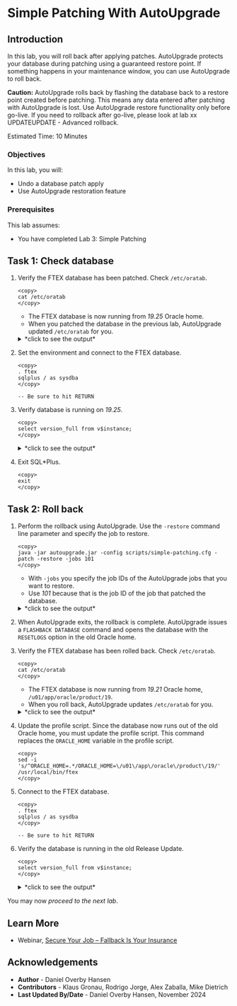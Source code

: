 # Simple Patching With AutoUpgrade

## Introduction

In this lab, you will roll back after applying patches. AutoUpgrade protects your database during patching using a guaranteed restore point. If something happens in your maintenance window, you can use AutoUpgrade to roll back.

**Caution:** AutoUpgrade rolls back by flashing the database back to a restore point created before patching. This means any data entered after patching with AutoUpgrade is lost. Use AutoUpgrade restore functionality only before go-live. If you need to rollback after go-live, please look at lab xx UPDATEUPDATE - Advanced rollback.

Estimated Time: 10 Minutes

### Objectives

In this lab, you will:

* Undo a database patch apply
* Use AutoUpgrade restoration feature

### Prerequisites

This lab assumes:

- You have completed Lab 3: Simple Patching

## Task 1: Check database

1. Verify the FTEX database has been patched. Check `/etc/oratab`.

    ```
    <copy>
    cat /etc/oratab
    </copy>
    ```

    * The FTEX database is now running from *19.25* Oracle home.
    * When you patched the database in the previous lab, AutoUpgrade updated `/etc/oratab` for you.

    <details>
    <summary>*click to see the output*</summary>
    ``` text
    $ cat /etc/oratab
    # This file is used by ORACLE utilities.  It is created by root.sh
    # and updated by either Database Configuration Assistant while creating
    # a database or ASM Configuration Assistant while creating ASM instance.
    
    # A colon, ':', is used as the field terminator.  A new line terminates
    # the entry.  Lines beginning with a pound sign, '#', are comments.
    #
    # Entries are of the form:
    #   $ORACLE_SID:$ORACLE_HOME:<N|Y>:
    #
    # The first and second fields are the system identifier and home
    # directory of the database respectively.  The third field indicates
    # to the dbstart utility that the database should , "Y", or should not,
    # "N", be brought up at system boot time.
    #
    # Multiple entries with the same $ORACLE_SID are not allowed.
    #
    #
    UPGR:/u01/app/oracle/product/19:Y
    FTEX:/u01/app/oracle/product/19_25:Y
    CDB19:/u01/app/oracle/product/19:N
    CDB23:/u01/app/oracle/product/23:Y
    CDB23COM:/u01/app/oracle/product/23:N
    ```
    </details>    

2. Set the environment and connect to the FTEX database.

    ```
    <copy>
    . ftex
    sqlplus / as sysdba
    </copy>

    -- Be sure to hit RETURN
    ```

3. Verify database is running on *19.25*. 

    ```
    <copy>
    select version_full from v$instance;
    </copy>
    ```

    <details>
    <summary>*click to see the output*</summary>
    ``` text
    VERSION_FULL
    -----------------
    19.25.0.0.0
    ```
    </details>    

4. Exit SQL*Plus.

    ```
    <copy>
    exit
    </copy>
    ```

## Task 2: Roll back

1. Perform the rollback using AutoUpgrade. Use the `-restore` command line parameter and specify the job to restore.

    ```
    <copy>
    java -jar autoupgrade.jar -config scripts/simple-patching.cfg -patch -restore -jobs 101
    </copy>
    ```

    * With `-jobs` you specify the job IDs of the AutoUpgrade jobs that you want to restore. 
    * Use *101* because that is the job ID of the job that patched the database. 

    <details>
    <summary>*click to see the output*</summary>
    ``` text
    $ java -jar autoupgrade.jar -config scripts/simple-patching.cfg -patch -restore -jobs 101
    Previous execution found loading latest data
    Total jobs being restored: 1
    +-----------------------------------------+
    | Starting AutoUpgrade Patching execution |
    +-----------------------------------------+
    
    
    Job 101 completed
    ------------------- Final Summary --------------------
    Number of databases            [ 1 ]
    
    Jobs restored                  [1]
    Jobs failed                    [0]
    -------------------- JOBS PENDING --------------------
    Job 101 for FTEX
    
    Please check the summary report at:
    /home/oracle/autoupgrade-patching/simple-patching/log/cfgtoollogs/patch/auto/status/status.html
    /home/oracle/autoupgrade-patching/simple-patching/log/cfgtoollogs/patch/auto/status/status.log
    Exiting
    ```
    </details>    

2. When AutoUpgrade exits, the rollback is complete. AutoUpgrade issues a `FLASHBACK DATABASE` command and opens the database with the `RESETLOGS` option in the old Oracle home. 

3. Verify the FTEX database has been rolled back. Check `/etc/oratab`.

    ```
    <copy>
    cat /etc/oratab
    </copy>
    ```

    * The FTEX database is now running from *19.21* Oracle home, `/u01/app/oracle/product/19`.
    * When you roll back, AutoUpgrade updates `/etc/oratab` for you.

    <details>
    <summary>*click to see the output*</summary>
    ``` text
    $ cat /etc/oratab
    # This file is used by ORACLE utilities.  It is created by root.sh
    # and updated by either Database Configuration Assistant while creating
    # a database or ASM Configuration Assistant while creating ASM instance.
    
    # A colon, ':', is used as the field terminator.  A new line terminates
    # the entry.  Lines beginning with a pound sign, '#', are comments.
    #
    # Entries are of the form:
    #   $ORACLE_SID:$ORACLE_HOME:<N|Y>:
    #
    # The first and second fields are the system identifier and home
    # directory of the database respectively.  The third field indicates
    # to the dbstart utility that the database should , "Y", or should not,
    # "N", be brought up at system boot time.
    #
    # Multiple entries with the same $ORACLE_SID are not allowed.
    #
    #
    UPGR:/u01/app/oracle/product/19:Y
    FTEX:/u01/app/oracle/product/19:Y
    CDB19:/u01/app/oracle/product/19:N
    CDB23:/u01/app/oracle/product/23:Y
    CDB23COM:/u01/app/oracle/product/23:N
    ```
    </details>    

4. Update the profile script. Since the database now runs out of the old Oracle home, you must update the profile script. This command replaces the `ORACLE_HOME` variable in the profile script.

    ```
    <copy>
    sed -i 's/^ORACLE_HOME=.*/ORACLE_HOME=\/u01\/app\/oracle\/product\/19/' /usr/local/bin/ftex
    </copy>
    ``` 

5. Connect to the FTEX database.

    ```
    <copy>
    . ftex
    sqlplus / as sysdba
    </copy>

    -- Be sure to hit RETURN
    ```

6. Verify the database is running in the old Release Update.

    ```
    <copy>
    select version_full from v$instance;
    </copy>
    ``` 

    <details>
    <summary>*click to see the output*</summary>
    ``` text
    VERSION_FULL
    -----------------
    19.21.0.0.0
    ```
    </details>      

You may now *proceed to the next lab*.

## Learn More

* Webinar, [Secure Your Job – Fallback Is Your Insurance](https://www.youtube.com/watch?v=P12UqVRzarw)

## Acknowledgements

* **Author** - Daniel Overby Hansen
* **Contributors** - Klaus Gronau, Rodrigo Jorge, Alex Zaballa, Mike Dietrich
* **Last Updated By/Date** - Daniel Overby Hansen, November 2024
